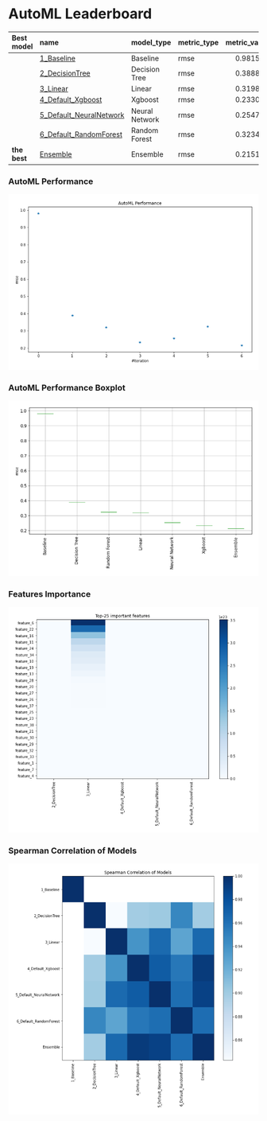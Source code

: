 # AutoML Leaderboard

| Best model   | name                                                         | model_type     | metric_type   |   metric_value |   train_time |
|:-------------|:-------------------------------------------------------------|:---------------|:--------------|---------------:|-------------:|
|              | [1_Baseline](1_Baseline/README.md)                           | Baseline       | rmse          |       0.981537 |         3.23 |
|              | [2_DecisionTree](2_DecisionTree/README.md)                   | Decision Tree  | rmse          |       0.388889 |         7.84 |
|              | [3_Linear](3_Linear/README.md)                               | Linear         | rmse          |       0.319865 |         6.49 |
|              | [4_Default_Xgboost](4_Default_Xgboost/README.md)             | Xgboost        | rmse          |       0.233079 |        10.91 |
|              | [5_Default_NeuralNetwork](5_Default_NeuralNetwork/README.md) | Neural Network | rmse          |       0.254788 |         4.39 |
|              | [6_Default_RandomForest](6_Default_RandomForest/README.md)   | Random Forest  | rmse          |       0.323434 |        17.57 |
| **the best** | [Ensemble](Ensemble/README.md)                               | Ensemble       | rmse          |       0.215152 |         0.28 |

### AutoML Performance
![AutoML Performance](ldb_performance.png)

### AutoML Performance Boxplot
![AutoML Performance Boxplot](ldb_performance_boxplot.png)

### Features Importance
![features importance across models](features_heatmap.png)



### Spearman Correlation of Models
![models spearman correlation](correlation_heatmap.png)

